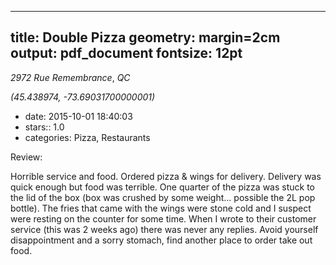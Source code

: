 
---
title: Double Pizza
geometry: margin=2cm
output: pdf_document
fontsize: 12pt
---

_2972 Rue Remembrance_, _QC_

*(45.438974, -73.69031700000001)*

- date: 2015-10-01 18:40:03
- stars:: 1.0
-  categories: Pizza, Restaurants

Review:

Horrible service and food.  Ordered pizza & wings for delivery.  Delivery was quick enough but food was terrible.  One quarter of the pizza was stuck to the lid of the box (box was crushed by some weight... possible the 2L pop bottle).  The fries that came with the wings were stone cold and I suspect were resting on the counter for some time.  When I wrote to their customer service (this was 2 weeks ago) there was never any replies.  Avoid yourself disappointment and a sorry stomach, find another place to order take out food.

